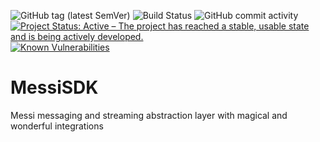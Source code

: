 ![GitHub tag (latest SemVer)](https://img.shields.io/github/v/tag/Cantara/MessiSDK) ![Build Status](https://jenkins.cantara.no/buildStatus/icon?job=Messi-SDK) ![GitHub commit activity](https://img.shields.io/github/commit-activity/m/Cantara/MessiSDK?foo=bar) [![Project Status: Active – The project has reached a stable, usable state and is being actively developed.](http://www.repostatus.org/badges/latest/active.svg)](http://www.repostatus.org/#active) [![Known Vulnerabilities](https://snyk.io/test/github/Cantara/MessiSDK/badge.svg)](https://snyk.io/test/github/Cantara/MessiSDK)
# MessiSDK
Messi messaging and streaming abstraction layer with magical and wonderful integrations
